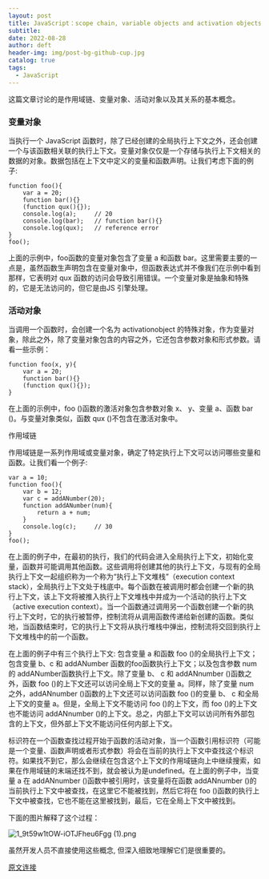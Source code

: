 ```yaml
---
layout: post
title: JavaScript：scope chain, variable objects and activation objects.【自翻译】
subtitle:
date: 2022-08-28
author: deft
header-img: img/post-bg-github-cup.jpg
catalog: true
tags:
  - JavaScript
---
```


这篇文章讨论的是作用域链、变量对象、活动对象以及其关系的基本概念。

### 变量对象

当执行一个 JavaScript 函数时，除了已经创建的全局执行上下文之外，还会创建一个与该函数相关联的执行上下文。变量对象仅仅是一个存储与执行上下文相关的数据的对象。数据包括在上下文中定义的变量和函数声明。让我们考虑下面的例子:


```
function foo(){
    var a = 20;
    function bar(){}
    (function qux(){});
    console.log(a);     // 20
    console.log(bar);   // function bar(){}
    console.log(qux);   // reference error
}
foo();
```

上面的示例中，foo函数的变量对象包含了变量 a 和函数 bar。这里需要主要的一点是，虽然函数生声明包含在变量对象中，但函数表达式并不像我们在示例中看到那样，它表明对 qux 函数的访问会导致引用错误。一个变量对象是抽象和特殊的，它是无法访问的，但它是由JS 引擎处理。

### 活动对象

当调用一个函数时，会创建一个名为 activationobject 的特殊对象，作为变量对象，除此之外，除了变量对象包含的内容之外，它还包含参数对象和形式参数。请看一些示例：


```
function foo(x, y){
    var a = 20;
    function bar(){}
    (function qux(){});
}
```

在上面的示例中，foo ()函数的激活对象包含参数对象 x、 y、变量 a、函数 bar ()。与变量对象类似，函数 qux ()不包含在激活对象中。

作用域链

作用域链是一系列作用域或变量对象，确定了特定执行上下文可以访问哪些变量和函数。让我们看一个例子:


```
var a = 10;
function foo(){
    var b = 12;
    var c = addANumber(20);
    function addANumber(num){
        return a + num;
    }
    console.log(c);     // 30
}
foo();
```

在上面的例子中，在最初的执行，我们的代码会进入全局执行上下文，初始化变量，函数并可能调用其他函数。这些调用将创建其他的执行上下文，与现有的全局执行上下文一起组织称为一个称为“执行上下文堆栈”（execution context stack），全局执行上下文处于栈底中。每个函数在被调用时都会创建一个新的执行上下文，该上下文将被推入执行上下文堆栈中并成为一个活动的执行上下文（active execution context）。当一个函数通过调用另一个函数创建一个新的执行上下文时，它的执行被暂停，控制流将从调用函数传递给新创建的函数。类似地，当函数结束时，它的执行上下文将从执行堆栈中弹出，控制流将交回到执行上下文堆栈中的前一个函数。

在上面的例子中有三个执行上下文: 包含变量 a 和函数 foo ()的全局执行上下文； 包含变量 b、c 和 addANumber 函数的foo函数执行上下文；以及包含参数 num 的 addANumber函数执行上下文。除了变量 b、 c 和 addANnumber ()函数之外，函数 foo ()的上下文还可以访问全局上下文的变量 a。同样，除了变量 num 之外，addANnumber ()函数的上下文还可以访问函数 foo ()的变量 b、 c 和全局上下文的变量 a。但是，全局上下文不能访问 foo ()的上下文，而 foo ()的上下文也不能访问 addANnumber ()的上下文。总之，内部上下文可以访问所有外部包含的上下文，但外部上下文不能访问任何内部上下文。

标识符在一个函数查找过程开始于函数的活动对象，当一个函数引用标识符（可能是一个变量、函数声明或者形式参数）将会在当前的执行上下文中查找这个标识符。如果找不到它，那么会继续在包含这个上下文的作用域链向上中继续搜索，如果在作用域链的末端还找不到，就会被认为是undefined。在上面的例子中，当变量 a 在 addANnumber ()函数中被引用时，该变量将在函数 addANnumber ()的当前执行上下文中被查找，在这里它不能被找到，然后它将在 foo ()函数的执行上下文中被查找，它也不能在这里被找到，最后，它在全局上下文中被找到。

下面的图片解释了这个过程：

![1_9t59w1tOW-iOTJFheu6Fgg (1).png](https://deftliang.github.io/img/in-post/1_9t59w1tOW-iOTJFheu6Fgg.png)


虽然开发人员不直接使用这些概念, 但深入细致地理解它们是很重要的。


[原文连接](https://medium.com/@klausng/javascript-scope-chain-variable-objects-and-activation-objects-4eb017256d0b)
